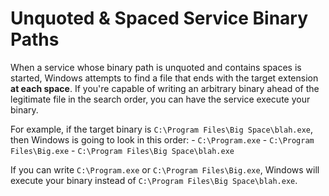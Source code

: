 # Unquoted & Spaced Service Binary Paths

When a service whose binary path is unquoted and contains spaces is started, Windows attempts to find a file that ends with the target extension **at each space**. If you're capable of writing an arbitrary binary ahead of the legitimate file in the search order, you can have the service execute your binary.

For example, if the target binary is `C:\Program Files\Big Space\blah.exe`, then Windows is going to look in this order:
	- `C:\Program.exe`
	- `C:\Program Files\Big.exe`
	- `C:\Program Files\Big Space\blah.exe`

If you can write `C:\Program.exe` or `C:\Program Files\Big.exe`, Windows will execute your binary instead of `C:\Program Files\Big Space\blah.exe`.
